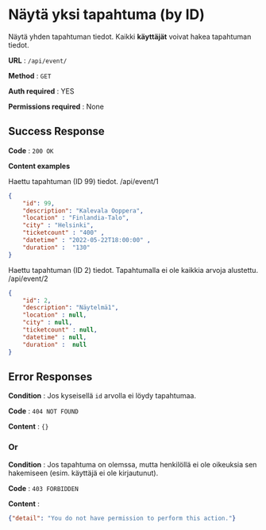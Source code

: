 # Näytä yksi tapahtuma (by ID)

Näytä yhden tapahtuman tiedot. Kaikki **käyttäjät** voivat hakea tapahtuman tiedot.

**URL** : `/api/event/`

**Method** : `GET`

**Auth required** : YES

**Permissions required** : None

## Success Response

**Code** : `200 OK`

**Content examples**

Haettu tapahtuman (ID 99) tiedot. /api/event/1

```json
{
    "id": 99,
    "description": "Kalevala Ooppera",
    "location" : "Finlandia-Talo",
    "city" : "Helsinki",
    "ticketcount" : "400" ,
    "datetime" : "2022-05-22T18:00:00" ,
    "duration" :  "130"
}
```

Haettu tapahtuman (ID 2) tiedot. Tapahtumalla ei ole kaikkia arvoja alustettu. /api/event/2

```json
{
    "id": 2,
    "description": "Näytelmä1",
    "location" : null,
    "city" : null,
    "ticketcount" : null,
    "datetime" : null,
    "duration" :  null
}
```
## Error Responses

**Condition** : Jos kyseisellä `id` arvolla ei löydy tapahtumaa.

**Code** : `404 NOT FOUND`

**Content** : `{}`

### Or

**Condition** : Jos tapahtuma on olemssa, mutta henkilöllä ei ole oikeuksia sen hakemiseen (esim. käyttäjä ei ole kirjautunut).

**Code** : `403 FORBIDDEN`

**Content** :

```json
{"detail": "You do not have permission to perform this action."}
```